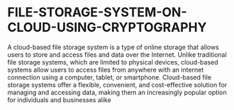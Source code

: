 # FILE-STORAGE-SYSTEM-ON-CLOUD-USING-CRYPTOGRAPHY
A cloud-based file storage system is a type of online storage that allows users to store and access files and data over the Internet. Unlike traditional file storage systems, which are limited to physical devices, cloud-based systems allow users to access files from anywhere with an internet connection using a  computer, tablet, or smartphone.
Cloud-based file storage systems offer a flexible, convenient, and cost-effective solution for managing and accessing data, making them an increasingly popular option for individuals and businesses alike
